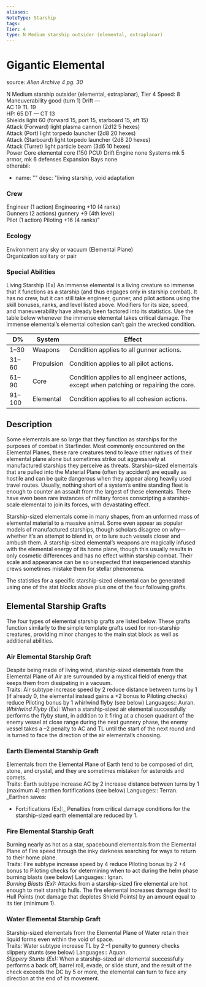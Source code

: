 ```yaml
---
aliases: 
NoteType: Starship
tags: 
Tier: 4
type: N Medium starship outsider (elemental, extraplanar)
---
```


# Gigantic Elemental

source:  _Alien Archive 4 pg. 30_

N Medium starship outsider (elemental, extraplanar), Tier  4
Speed: 8
Maneuverability good (turn 1)
Drift —  
AC 19
TL 19  
HP: 65
DT —
CT 13  
Shields light 60 (forward 15, port 15, starboard 15, aft 15)  
Attack (Forward) light plasma cannon (2d12
5 hexes)  
Attack (Port) light torpedo launcher (2d8
20 hexes)  
Attack (Starboard) light torpedo launcher (2d8
20 hexes)  
Attack (Turret) light particle beam (3d6
10 hexes)  
Power Core elemental core (150 PCU)
Drift Engine none
Systems mk 5 armor, mk 6 defenses
Expansion Bays none  
otherabil:
  - name: ""
    desc: "living starship, void adaptation

### Crew

Engineer (1 action) Engineering +10 (4 ranks)  
Gunners (2 actions) gunnery +9 (4th level)  
Pilot (1 action) Piloting +16 (4 ranks)"

### Ecology

Environment any sky or vacuum (Elemental Plane)  
Organization solitary or pair

### Special Abilities

Living Starship (Ex) An immense elemental is a living creature so immense that it functions as a starship (and thus engages only in starship combat). It has no crew, but it can still take engineer, gunner, and pilot actions using the skill bonuses, ranks, and level listed above. Modifiers for its size, speed, and maneuverability have already been factored into its statistics. Use the table below whenever the immense elemental takes critical damage. The immense elemental’s elemental cohesion can’t gain the wrecked condition.

| D%     | System     | Effect                                                                                 |
|--------|------------|----------------------------------------------------------------------------------------|
| 1–30   | Weapons    | Condition applies to all gunner actions.                                               |
| 31–60  | Propulsion | Condition applies to all pilot actions.                                                |
| 61–90  | Core       | Condition applies to all engineer actions, except when patching or repairing the core. |
| 91–100 | Elemental  | Condition applies to all cohesion actions.                                             |

## Description

Some elementals are so large that they function as starships for the purposes of combat in Starfinder. Most commonly encountered on the Elemental Planes, these rare creatures tend to leave other natives of their elemental plane alone but sometimes strike out aggressively at manufactured starships they perceive as threats. Starship-sized elementals that are pulled into the Material Plane (often by accident) are equally as hostile and can be quite dangerous when they appear along heavily used travel routes. Usually, nothing short of a system’s entire standing fleet is enough to counter an assault from the largest of these elementals. There have even been rare instances of military forces conscripting a starship-scale elemental to join its forces, with devastating effect.

Starship-sized elementals come in many shapes, from an unformed mass of elemental material to a massive animal. Some even appear as popular models of manufactured starships, though scholars disagree on why—whether it’s an attempt to blend in, or to lure such vessels closer and ambush them. A starship-sized elemental’s weapons are magically infused with the elemental energy of its home plane, though this usually results in only cosmetic differences and has no effect within starship combat. Their scale and appearance can be so unexpected that inexperienced starship crews sometimes mistake them for stellar phenomena.

The statistics for a specific starship-sized elemental can be generated using one of the stat blocks above plus one of the four following grafts.

## Elemental Starship Grafts

The four types of elemental starship grafts are listed below. These grafts function similarly to the simple template grafts used for non-starship creatures, providing minor changes to the main stat block as well as additional abilities.

### Air Elemental Starship Graft

Despite being made of living wind, starship-sized elementals from the Elemental Plane of Air are surrounded by a mystical field of energy that keeps them from dissipating in a vacuum.  
Traits: Air subtype
increase speed by 2
reduce distance between turns by 1 (if already 0, the elemental instead gains a +2 bonus to Piloting checks)
reduce Piloting bonus by 1
whirlwind flyby (see below)
Languages:: Auran.  
_Whirlwind Flyby (Ex):_ When a starship-sized air elemental successfully performs the flyby stunt, in addition to it firing at a chosen quadrant of the enemy vessel at close range during the next gunnery phase, the enemy vessel takes a –2 penalty to AC and TL until the start of the next round and is turned to face the direction of the air elemental’s choosing.

### Earth Elemental Starship Graft

Elementals from the Elemental Plane of Earth tend to be composed of dirt, stone, and crystal, and they are sometimes mistaken for asteroids and comets.  
Traits: Earth subtype
increase AC by 2
increase distance between turns by 1 (maximum 4)
earthen fortifications (see below)
Languages:: Terran.  
_Earthen saves:
  - Fort:ifications (Ex):_ Penalties from critical damage conditions for the starship-sized earth elemental are reduced by 1.

### Fire Elemental Starship Graft

Burning nearly as hot as a star, spacebound elementals from the Elemental Plane of Fire speed through the inky darkness searching for ways to return to their home plane.  
Traits: Fire subtype
increase speed by 4
reduce Piloting bonus by 2
+4 bonus to Piloting checks for determining when to act during the helm phase
burning blasts (see below)
Languages:: Ignan.  
_Burning Blasts (Ex):_ Attacks from a starship-sized fire elemental are hot enough to melt starship hulls. The fire elemental increases damage dealt to Hull Points (not damage that depletes Shield Points) by an amount equal to its tier (minimum 1).

### Water Elemental Starship Graft

Starship-sized elementals from the Elemental Plane of Water retain their liquid forms even within the void of space.  
Traits: Water subtype
increase TL by 2
–1 penalty to gunnery checks
slippery stunts (see below)
Languages:: Aquan.  
_Slippery Stunts (Ex):_ When a starship-sized air elemental successfully performs a back off, barrel roll, evade, or slide stunt, and the result of the check exceeds the DC by 5 or more, the elemental can turn to face any direction at the end of its movement.
